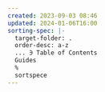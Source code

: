 ```yaml
---
created: 2023-09-03 08:46
updated: 2024-01-06T16:00
sorting-spec: |-
  target-folder: .
  order-desc: a-z
  ... ∋ Table of Contents
  Guides
  %
  sortspece
---
```


